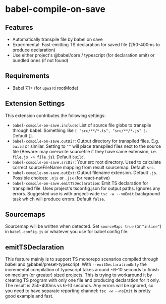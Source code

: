 # babel-compile-on-save

## Features

* Automatically transpile file by babel on save
* Experimental: Fast-emitting TS declaration for saved file (250-400ms to produce declaration)
* Use either project's @babel/core / typescript (for declaration emit) or bundled ones (if not found)

## Requirements

* Babel 7.1+ (for ```upward``` rootMode)

## Extension Settings

This extension contributes the following settings:

* `babel-compile-on-save.include`: List of source file globs to transpile through babel. Something like ```[ "src/**/*.ts", "src/**/*.js" ]```. Default [].
* `babel-compile-on-save.outDir`: Output directory for transpiled files. E.g. ```build``` or similar. Setting to ```""``` will place transpiled files next to the source file (Beware: may overwrite sourcefile if they have same extension, i.e. ```file.js -> file.js```). Default ```build```.
* `babel-compile-on-save.srcDir`: Your src root directory. Used to calculate correct sourceFileName mapping from result sourcemap. Default ```src```.
* `babel-compile-on-save.outExt`: Output filename extension. Default ```.js```. Possible choices: ```.mjs``` or ```.jsx``` (for react-native)
* `babel-compile-on-save.emitTSDeclaration`: Emit TS declaration for transpiled file. Uses project's tsconfig.json for output paths. Ignores any errors. Suggested use is with project-wide ```tsc -w --noEmit``` background task which will produce errors.  Default ```false```.

## Sourcemaps
Sourcemap will be written when detected. Set ```sourceMap: true``` (or ```"inline"```) in ```babel.config.js``` or whatever you use for babel config file.

## emitTSDeclaration
This feature mainly is to support TS monorepo scenarios compiled through babel and @babel/preset-typescript. With ```--emitDeclarationOnly``` the incremental compilation of typescript takes around ~6-10 seconds to finish on medium (or greater) sized projects. This is trying to workaround it by creating TS program with only one file and producing declaration for it only. The result is 250-400ms vs 6-10 seconds. Any errors will be ignored, so you need to have separate reporting channel: ```tsc -w --noEmit``` is pretty good example and fast.